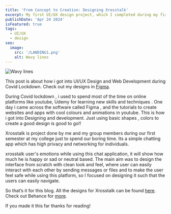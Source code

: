 ```yaml
---
title: 'From Concept to Creation: Designing Xrosstalk'
excerpt: My first UI/UX design project, which I completed during my first year of college [in 2021].
publishDate: 'Apr 24 2024'
isFeatured: true
tags:
  - UI/UX
  - design
seo:
  image:
    src: '/LANDING1.png'
    alt: Wavy lines
---
```


![Wavy lines](/LANDING1.png)

This post is about how i got into UI/UX Design and Web Development during Covid Lockdown. Check out my designs in [Figma](https://www.figma.com/design/nLTk1Hh50kkYIfrrLkpanD/xrosstak-redesign-closed?node-id=4018-2675&t=swNuRST9vIhco1Zr-1).

During Covid lockdown , i used to  spend most of the time on online platforms like youtube, Udemy  for  learning new skills and techniques . One day i came across the software called Figma , and the tutorials to create websites and apps with cool colours and animations in youtube. This is how i got into Designing and development. Just using  basic shapes , colors to create a good design is good to go!!

Xrosstalk is project done by  me and my group members during our first semester at my college just to spend our boring time.
Its a simple chatting app which has high privacy and networking for individuals. 

xrosstalk user's emotions  while using this chat application, it will show how much he is happy or sad or neutral based.
The main aim was to design the interface from scratch with clean look and feel, where user can  easily interact with each other by sending messages or files and to make the user feel safe while using this platform, so I focused on designing it such that the users can easily navigate.

So that’s it for this blog. All the designs for Xrosstalk can be found [here](https://www.figma.com/design/nLTk1Hh50kkYIfrrLkpanD/xrosstak-redesign-closed?node-id=4018-2675&t=swNuRST9vIhco1Zr-1).
<br>
Check out Behance for [more](https://www.behance.net/jananis8).


If you made it this far thanks for reading!
